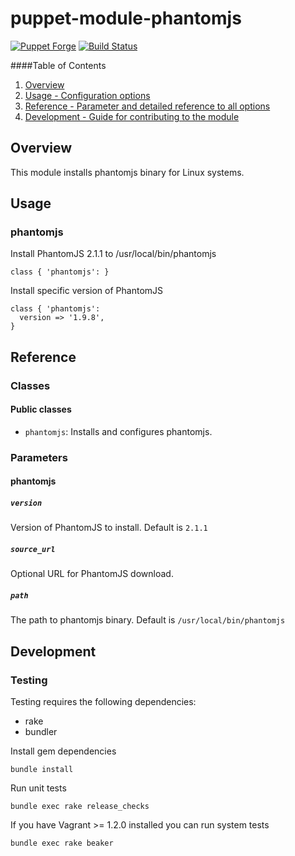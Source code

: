 # puppet-module-phantomjs

[![Puppet Forge](http://img.shields.io/puppetforge/v/treydock/phantomjs.svg)](https://forge.puppetlabs.com/treydock/phantomjs)
[![Build Status](https://travis-ci.org/treydock/puppet-module-phantomjs.png)](https://travis-ci.org/treydock/puppet-module-phantomjs)

####Table of Contents

1. [Overview](#overview)
2. [Usage - Configuration options](#usage)
3. [Reference - Parameter and detailed reference to all options](#reference)
4. [Development - Guide for contributing to the module](#development)

## Overview

This module installs phantomjs binary for Linux systems.

## Usage

### phantomjs

Install PhantomJS 2.1.1 to /usr/local/bin/phantomjs

    class { 'phantomjs': }

Install specific version of PhantomJS

    class { 'phantomjs':
      version => '1.9.8',
    }

## Reference

### Classes

#### Public classes

* `phantomjs`: Installs and configures phantomjs.

### Parameters

#### phantomjs

##### `version`

Version of PhantomJS to install. Default is `2.1.1`

##### `source_url`

Optional URL for PhantomJS download.

##### `path`

The path to phantomjs binary. Default is `/usr/local/bin/phantomjs`

## Development

### Testing

Testing requires the following dependencies:

* rake
* bundler

Install gem dependencies

    bundle install

Run unit tests

    bundle exec rake release_checks

If you have Vagrant >= 1.2.0 installed you can run system tests

    bundle exec rake beaker
